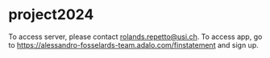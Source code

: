 # project2024

To access server, please contact rolands.repetto@usi.ch.
To access app, go to https://alessandro-fosselards-team.adalo.com/finstatement and sign up.
